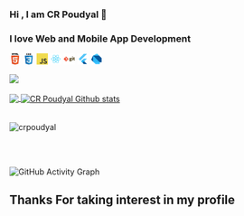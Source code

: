 ### Hi , I am CR Poudyal 👋

<h3 align="left">I love Web and Mobile App Development</h3>



<code><img height="20" src="https://raw.githubusercontent.com/github/explore/80688e429a7d4ef2fca1e82350fe8e3517d3494d/topics/html/html.png"></code>
<code><img height="20" src="https://raw.githubusercontent.com/github/explore/80688e429a7d4ef2fca1e82350fe8e3517d3494d/topics/css/css.png"></code>
<code><img height="20" src="https://raw.githubusercontent.com/github/explore/80688e429a7d4ef2fca1e82350fe8e3517d3494d/topics/javascript/javascript.png"></code>
<code><img height="20" src="https://raw.githubusercontent.com/github/explore/80688e429a7d4ef2fca1e82350fe8e3517d3494d/topics/react/react.png"></code>
<code><img height="20" src="https://raw.githubusercontent.com/github/explore/80688e429a7d4ef2fca1e82350fe8e3517d3494d/topics/git/git.png"></code>
<code><img height="20" src="https://raw.githubusercontent.com/github/explore/80688e429a7d4ef2fca1e82350fe8e3517d3494d/topics/flutter/flutter.png"></code>
<code><img height="20" src="https://raw.githubusercontent.com/github/explore/80688e429a7d4ef2fca1e82350fe8e3517d3494d/topics/dart/dart.png"></code>

![](https://pbs.twimg.com/profile_banners/4376023819/1621943866/1500x500)

<a href="https://crpoudyal.com.np">
  <img align="center" src="https://github-readme-stats.vercel.app/api/top-langs/?username=crpoudyal&layout=compact&theme=dark" />
</a>
<a href="https://github.com/crpoudyal">
 <img align="center" src="https://github-readme-stats.vercel.app/api?username=crpoudyal&show_icons=true&theme=dark&line_height=20" alt="CR Poudyal Github stats"/>
</a><br/><br/>
<p><img align="center" src="https://github-readme-streak-stats.herokuapp.com/?user=crpoudyal&theme=dark" alt="crpoudyal" /></p>
<br/><br/>

![GitHub Activity Graph](https://activity-graph.herokuapp.com/graph?username=crpoudyal)  




## Thanks For taking interest in my profile
